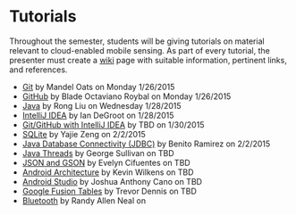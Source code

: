Tutorials
=========

Throughout the semester, students will be giving tutorials on material relevant to cloud-enabled mobile sensing.
As part of every tutorial, the presenter must create a [wiki](https://github.com/CourseReps/ECEN489-Spring2015/wiki) page with suitable information, pertinent links, and references.

* [Git](https://github.com/CourseReps/ECEN489-Spring2015/wiki/git) by Mandel Oats on Monday 1/26/2015
* [GitHub](https://github.com/CourseReps/ECEN489-Spring2015/wiki/github) by Blade Octaviano Roybal on Monday 1/26/2015
* [Java](https://github.com/CourseReps/ECEN489-Spring2015/wiki/java) by Rong Liu on Wednesday 1/28/2015
* [IntelliJ IDEA](https://github.com/CourseReps/ECEN489-Spring2015/wiki/intellij) by Ian DeGroot on 1/28/2015
* [Git/GitHub with IntelliJ IDEA](https://github.com/CourseReps/ECEN489-Spring2015/wiki/gitidea) by TBD on 1/30/2015
* [SQLite](https://github.com/CourseReps/ECEN489-Spring2015/wiki/sqlite) by Yajie Zeng on 2/2/2015
* [Java Database Connectivity (JDBC)](https://github.com/CourseReps/ECEN489-Spring2015/wiki/jdbc) by Benito Ramirez on 2/2/2015
* [Java Threads](https://github.com/CourseReps/ECEN489-Spring2015/wiki/threads) by George Sullivan on TBD
* [JSON and GSON](https://github.com/CourseReps/ECEN489-Spring2015/wiki/json) by Evelyn Cifuentes on TBD
* [Android Architecture](https://github.com/CourseReps/ECEN489-Spring2015/wiki/android) by Kevin Wilkens on TBD
* [Android Studio](https://github.com/CourseReps/ECEN489-Spring2015/wiki/androidstudio) by Joshua Anthony Cano on TBD
* [Google Fusion Tables](https://github.com/CourseReps/ECEN489-Spring2015/wiki/fusiontables) by Trevor Dennis on TBD
* [Bluetooth](https://github.com/CourseReps/ECEN489-Spring2015/wiki/bluetooth) by Randy Allen Neal on 
